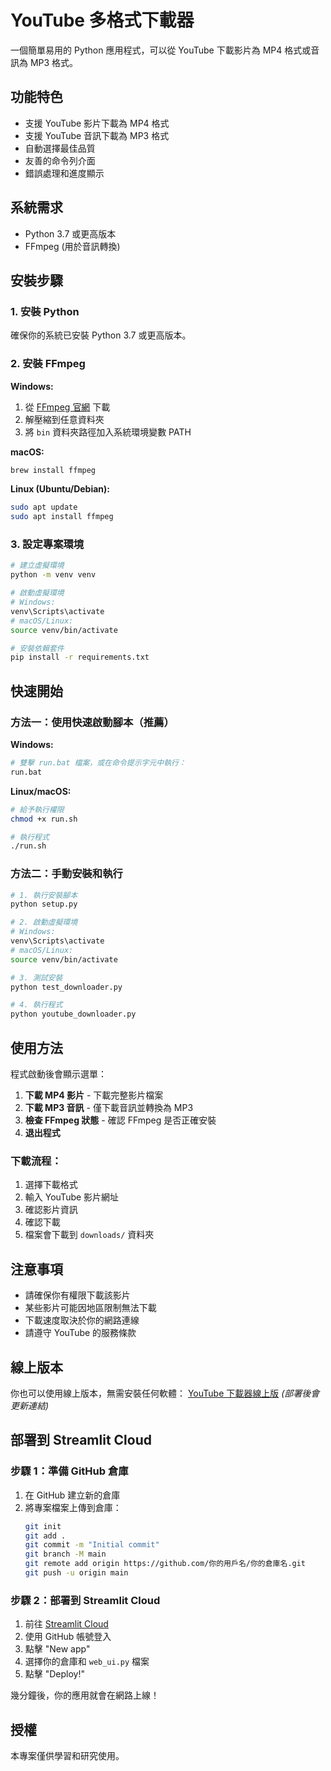 # YouTube 多格式下載器

一個簡單易用的 Python 應用程式，可以從 YouTube 下載影片為 MP4 格式或音訊為 MP3 格式。

## 功能特色

- 支援 YouTube 影片下載為 MP4 格式
- 支援 YouTube 音訊下載為 MP3 格式
- 自動選擇最佳品質
- 友善的命令列介面
- 錯誤處理和進度顯示

## 系統需求

- Python 3.7 或更高版本
- FFmpeg (用於音訊轉換)

## 安裝步驟

### 1. 安裝 Python
確保你的系統已安裝 Python 3.7 或更高版本。

### 2. 安裝 FFmpeg

**Windows:**
1. 從 [FFmpeg 官網](https://ffmpeg.org/download.html) 下載
2. 解壓縮到任意資料夾
3. 將 `bin` 資料夾路徑加入系統環境變數 PATH

**macOS:**
```bash
brew install ffmpeg
```

**Linux (Ubuntu/Debian):**
```bash
sudo apt update
sudo apt install ffmpeg
```

### 3. 設定專案環境

```bash
# 建立虛擬環境
python -m venv venv

# 啟動虛擬環境
# Windows:
venv\Scripts\activate
# macOS/Linux:
source venv/bin/activate

# 安裝依賴套件
pip install -r requirements.txt
```

## 快速開始

### 方法一：使用快速啟動腳本（推薦）

**Windows:**
```bash
# 雙擊 run.bat 檔案，或在命令提示字元中執行：
run.bat
```

**Linux/macOS:**
```bash
# 給予執行權限
chmod +x run.sh

# 執行程式
./run.sh
```

### 方法二：手動安裝和執行

```bash
# 1. 執行安裝腳本
python setup.py

# 2. 啟動虛擬環境
# Windows:
venv\Scripts\activate
# macOS/Linux:
source venv/bin/activate

# 3. 測試安裝
python test_downloader.py

# 4. 執行程式
python youtube_downloader.py
```

## 使用方法

程式啟動後會顯示選單：
1. **下載 MP4 影片** - 下載完整影片檔案
2. **下載 MP3 音訊** - 僅下載音訊並轉換為 MP3
3. **檢查 FFmpeg 狀態** - 確認 FFmpeg 是否正確安裝
4. **退出程式**

### 下載流程：
1. 選擇下載格式
2. 輸入 YouTube 影片網址
3. 確認影片資訊
4. 確認下載
5. 檔案會下載到 `downloads/` 資料夾

## 注意事項

- 請確保你有權限下載該影片
- 某些影片可能因地區限制無法下載
- 下載速度取決於你的網路連線
- 請遵守 YouTube 的服務條款

## 線上版本

你也可以使用線上版本，無需安裝任何軟體：
[YouTube 下載器線上版](https://your-app-name.streamlit.app) *(部署後會更新連結)*

## 部署到 Streamlit Cloud

### 步驟 1：準備 GitHub 倉庫
1. 在 GitHub 建立新的倉庫
2. 將專案檔案上傳到倉庫：
   ```bash
   git init
   git add .
   git commit -m "Initial commit"
   git branch -M main
   git remote add origin https://github.com/你的用戶名/你的倉庫名.git
   git push -u origin main
   ```

### 步驟 2：部署到 Streamlit Cloud
1. 前往 [Streamlit Cloud](https://streamlit.io/cloud)
2. 使用 GitHub 帳號登入
3. 點擊 "New app"
4. 選擇你的倉庫和 `web_ui.py` 檔案
5. 點擊 "Deploy!"

幾分鐘後，你的應用就會在網路上線！

## 授權

本專案僅供學習和研究使用。 